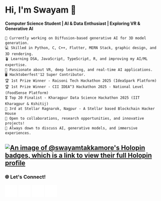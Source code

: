 # Hi, I'm Swayam 👋

**Computer Science Student | AI & Data Enthusiast | Exploring VR & Generative AI**

```first
🔭 Currently working on Diffusion-based generative AI for 3D model generation.
💻 Skilled in Python, C, C++, Flutter, MERN Stack, graphic design, and 3D rendering.
🪴 Learning DSA, JavaScript, TypeScript, R, and improving my AI/ML expertise.
🌱 Passionate about VR, deep learning, and real-time AI applications.
🖥️ Hacktoberfest'12 Super Contributor.
🏆 1st Prize Winner - Raisoni Tech Hackathon 2025 (IdeaSpark Platform)
🏆 1st Prize Winner - CII IDEA^3 Hackathon 2025 - National Level (FoodSense Platform)
🎖️ Top 20 Finalist - Kharagpur Data Science Hackathon 2025 (IIT Kharagpur & Kshitij)
🥉 3rd at Stellar Ragnarok, Nagpur - A Stellar based Blockchain Hacker House
🤔 Open to collaborations, research opportunities, and innovative projects!
💬 Always down to discuss AI, generative models, and immersive experiences.
```
<!--
### 📊 LeetCode Stats
![LeetCode Stats](https://leetcard.jacoblin.cool/SwayamTakkamore?ext=heatmap&theme=wtf&font=M+PLUS+Rounded+1c&border=2&radius=20)
-->

[![An image of @swayamtakkamore's Holopin badges, which is a link to view their full Holopin profile](https://holopin.me/swayamtakkamore)](https://holopin.io/@swayamtakkamore)
---

### 🌐 Let's Connect!
[<img src="mail.svg" height="40px" align="center">](mailto:takkamoreswayam@gmail.com)
[<img src="linkedin.svg" height="40px" align="center">](https://www.linkedin.com/in/swayam-voidroot)
[<img src="twitter.svg" height="40px" align="center">](https://x.com/swayam_voidroot)
[<img src="instagram.svg" height="40px" align="center">](https://www.instagram.com/swayam_voidroot)
